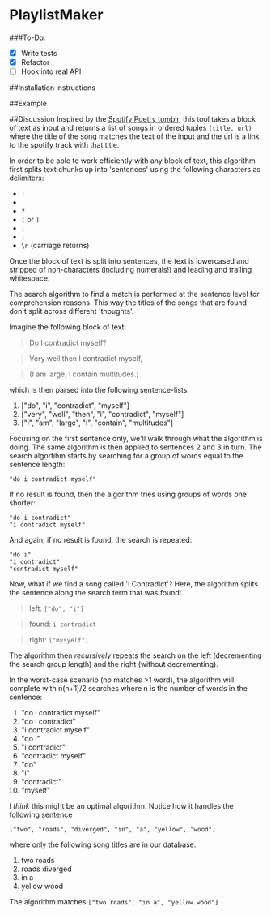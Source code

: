 # PlaylistMaker

###To-Do:
* [x] Write tests
* [x] Refactor
* [ ] Hook into real API

##Installation instructions

##Example

##Discussion
Inspired by the [Spotify Poetry tumblr](http://spotifypoetry.tumblr.com/), this tool takes a block of text as input and returns a list of songs in ordered tuples `(title, url)` where the title of the song matches the text of the input and the url is a link to the spotify track with that title.

In order to be able to work efficiently with any block of text, this algorithm first splits text chunks up into 'sentences' using the following characters as delimiters:

  * `!`
  * `.`
  * `?`
  * `(` or `)`
  * `;`
  * `:`
  * `\n` (carriage returns) ` `
  

Once the block of text is split into sentences, the text is lowercased and stripped of non-characters (including numerals!) and leading and trailing whitespace.

The search algorithm to find a match is performed at the sentence level for comprehension reasons. This way the titles of the songs that are found don't split across different 'thoughts'.

Imagine the following block of text:

> Do I contradict myself?

> Very well then I contradict myself,

> (I am large, I contain multitudes.)

which is then parsed into the following sentence-lists:

1. ["do", "i", "contradict", "myself"]
2. ["very", "well", "then", "i", "contradict", "myself"]
3. ["i", "am", "large", "i", "contain", "multitudes"]

Focusing on the first sentence only, we'll walk through what the algorithm is doing. The same algorithm is then applied to sentences 2 and 3 in turn. The search algortihm starts by searching for a group of words equal to the sentence length: 

    "do i contradict myself"

If no result is found, then the algorithm tries using groups of words one shorter:

    "do i contradict"
    "i contradict myself"

And again, if no result is found, the search is repeated:

    "do i"
    "i contradict"
    "contradict myself"

Now, what if we find a song called 'I Contradict'? Here, the algorithm splits the sentence along the search term that was found:

>  left: `["do", "i"]`

>  found: `i contradict`

>  right: `["mysyelf"]`

The algorithm then _recursively_ repeats the search on the left (decrementing the search group length) and the right (without decrementing).

In the worst-case scenario (no matches >1 word), the algorithm will complete with n(n+1)/2 searches where n is the number of words in the sentence:

1. "do i contradict myself"
2. "do i contradict"
3. "i contradict myself"
4. "do i"
5. "i contradict"
6. "contradict myself"
7. "do"
8. "i"
9. "contradict"
10. "myself"

I _think_ this might be an optimal algorithm. Notice how it handles the following sentence

    ["two", "roads", "diverged", "in", "a", "yellow", "wood"]

where only the following song titles are in our database:

1. two roads
2. roads diverged
3. in a 
4. yellow wood

The algorithm matches
    `["two roads", "in a", "yellow wood"]`
